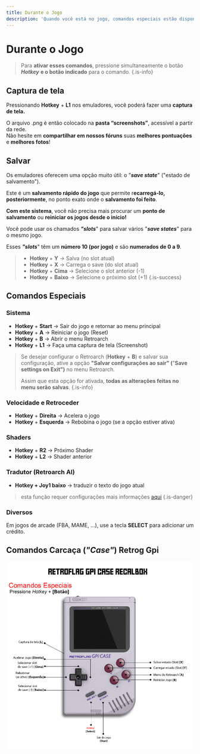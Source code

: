 ```yaml
---
title: Durante o Jogo
description: 'Quando você está no jogo, comandos especiais estão disponíveis.'
---
```


# Durante o Jogo


>Para **ativar esses comandos**, pressione simultaneamente o botão _**Hotkey**_ **e o botão indicado** para o comando.
{.is-info}

## Captura de tela <a id="captura-de-tela"></a>

Pressionando **Hotkey** + **L1** nos emuladores, você poderá fazer uma **captura de tela.**

O arquivo .png é então colocado na **pasta “screenshots”**, acessível a partir da rede.  
Não hesite em **compartilhar em nossos fóruns** suas **melhores pontuações** e **melhores fotos**!

## Salvar

Os emuladores oferecem uma opção muito útil: o "_**save state**_" \("estado de salvamento"\).

Este é um **salvamento rápido do jogo** que permite r**ecarregá-lo, posteriormente**, no ponto exato onde o **salvamento foi feito**.

**Com este sistema**, você não precisa mais procurar um **ponto de salvamento** ou **reiniciar os jogos desde o início!**

Você pode usar os chamados _**"slots**_" para salvar vários "_**save states**_"  para o mesmo jogo.

Esses _**"slots**_" têm um **número 10 \(por jogo\)** e são **numerados de 0 a 9**.


>* **Hotkey** + **Y** → Salva \(no slot atual\)
>* **Hotkey** + **X** → Carrega o save \(do slot atual\)
>* **Hotkey** + **Cima** → Selecione o slot anterior \(-1\)
>* **Hotkey** + **Baixo** → Selecione o próximo slot \(+1\)
{.is-success}

## Comandos Especiais

### Sistema

* **Hotkey** + **Start** → Sair do jogo e retornar ao menu principal
* **Hotkey** + **A** → Reiniciar o jogo \(Reset\)
* **Hotkey** + **B** → Abrir o menu Retroarch
* **Hotkey** + **L1** → Faça uma captura de tela \(Screenshot\)


>Se desejar configurar o Retroarch \(**Hotkey** + **B**\) e salvar sua configuração, ative a opção **"Salvar configurações ao sair" \(**"**Save settings on Exit"\)** no menu Retroarch.
>
>Assim que esta opção for ativada, **todas as alterações feitas no menu serão salvas**.
{.is-info}

### Velocidade e Retroceder

* **Hotkey** + **Direita** → Acelera o jogo
* **Hotkey** + **Esquerda** → Rebobina o jogo \(se a opção estiver ativa\)

### Shaders

* **Hotkey** + **R2** → Próximo Shader
* **Hotkey** + **L2** → Shader anterior

### Tradutor \(Retroarch AI\) <a id="tradutor-retroarch-ai"></a>

* **Hotkey + Joy1 baixo** → traduzir o texto do jogo atual


>esta função requer configurações mais informações [aqui](/v/portugues/manual-basico/funcionalidades/traducao-no-jogo-retroarch-ai)
{.is-danger}

### Diversos

Em jogos de arcade \(FBA, MAME, ...\), use a tecla **SELECT** para adicionar um crédito.

## **Comandos Carcaça \(**_**"Case"**_**\) Retrog Gpi**

![](/migration-images/manual-basico/primeiras-nocoes/w48u8tci.bmp)



